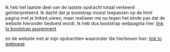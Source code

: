 Ik heb het laatste deel van de laatste opdracht totaal verkeerd geïnterpreteerd. Ik dacht dat je bootstrap moest toepassen op de html pagina met je linked_views, maar realiseer me nu tegen het einde pas dat de website hieronder bedoeld wordt. Ik heb dus bootstrap webpagina 
hier: 
[link to bootstrap assignment](https://poezedoez.github.io/Data-processing/Homework/Week%206/linked_views.html)

en de website met al mijn opdrachten waaronder die hierboven hier:
[link to webpage](https://poezedoez.github.io/Data-processing/)
